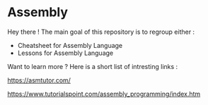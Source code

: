 # Assembly

Hey there ! The main goal of this repository is to regroup either :
- Cheatsheet for Assembly Language
- Lessons for Assembly Language

Want to learn more ? Here is a short list of intresting links :

https://asmtutor.com/

https://www.tutorialspoint.com/assembly_programming/index.htm
